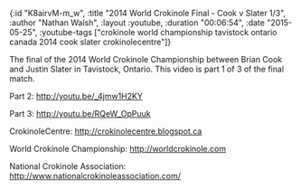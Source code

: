 {:id "K8airvM-m_w",
 :title "2014 World Crokinole Final - Cook v Slater 1/3",
 :author "Nathan Walsh",
 :layout :youtube,
 :duration "00:06:54",
 :date "2015-05-25",
 :youtube-tags
 ["crokinole world championship tavistock ontario canada 2014 cook slater crokinolecentre"]}


The final of the 2014 World Crokinole Championship between Brian Cook and Justin Slater in Tavistock, Ontario. This video is part 1 of 3 of the final match.

Part 2: http://youtu.be/_4jmw1H2KY

Part 3: http://youtu.be/RQeW_OpPuuk

CrokinoleCentre: http://crokinolecentre.blogspot.ca

World Crokinole Championship: http://worldcrokinole.com

National Crokinole Association: http://www.nationalcrokinoleassociation.com/
